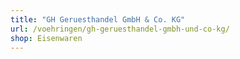 ```yaml
---
title: "GH Geruesthandel GmbH & Co. KG"
url: /voehringen/gh-geruesthandel-gmbh-und-co-kg/
shop: Eisenwaren
---
```

